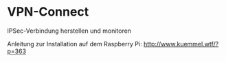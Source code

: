 # VPN-Connect
IPSec-Verbindung herstellen und monitoren

Anleitung zur Installation auf dem Raspberry Pi: http://www.kuemmel.wtf/?p=363
